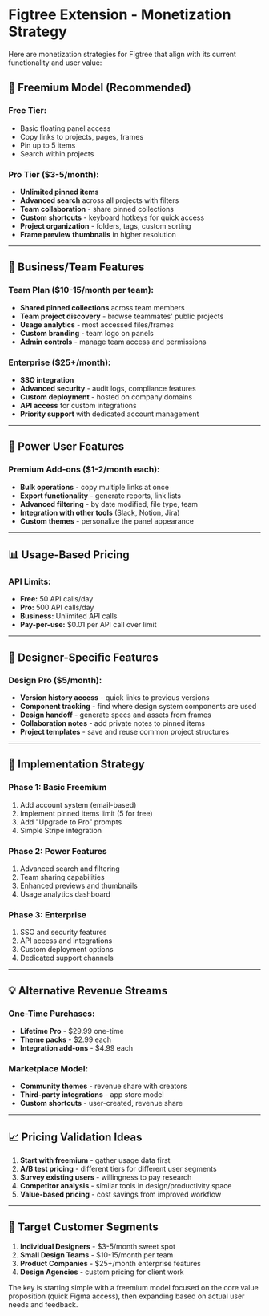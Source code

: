 # Figtree Extension - Monetization Strategy

Here are monetization strategies for Figtree that align with its current functionality and user value:

## 🎯 Freemium Model (Recommended)

### Free Tier:
- Basic floating panel access
- Copy links to projects, pages, frames
- Pin up to 5 items
- Search within projects

### Pro Tier ($3-5/month):
- **Unlimited pinned items**
- **Advanced search** across all projects with filters
- **Team collaboration** - share pinned collections
- **Custom shortcuts** - keyboard hotkeys for quick access
- **Project organization** - folders, tags, custom sorting
- **Frame preview thumbnails** in higher resolution

---

## 💼 Business/Team Features

### Team Plan ($10-15/month per team):
- **Shared pinned collections** across team members
- **Team project discovery** - browse teammates' public projects
- **Usage analytics** - most accessed files/frames
- **Custom branding** - team logo on panels
- **Admin controls** - manage team access and permissions

### Enterprise ($25+/month):
- **SSO integration** 
- **Advanced security** - audit logs, compliance features
- **Custom deployment** - hosted on company domains
- **API access** for custom integrations
- **Priority support** with dedicated account management

---

## 🔧 Power User Features

### Premium Add-ons ($1-2/month each):
- **Bulk operations** - copy multiple links at once
- **Export functionality** - generate reports, link lists
- **Advanced filtering** - by date modified, file type, team
- **Integration with other tools** (Slack, Notion, Jira)
- **Custom themes** - personalize the panel appearance

---

## 📊 Usage-Based Pricing

### API Limits:
- **Free:** 50 API calls/day
- **Pro:** 500 API calls/day  
- **Business:** Unlimited API calls
- **Pay-per-use:** $0.01 per API call over limit

---

## 🎨 Designer-Specific Features

### Design Pro ($5/month):
- **Version history access** - quick links to previous versions
- **Component tracking** - find where design system components are used
- **Design handoff** - generate specs and assets from frames
- **Collaboration notes** - add private notes to pinned items
- **Project templates** - save and reuse common project structures

---

## 🚀 Implementation Strategy

### Phase 1: Basic Freemium
1. Add account system (email-based)
2. Implement pinned items limit (5 for free)
3. Add "Upgrade to Pro" prompts
4. Simple Stripe integration

### Phase 2: Power Features
1. Advanced search and filtering
2. Team sharing capabilities
3. Enhanced previews and thumbnails
4. Usage analytics dashboard

### Phase 3: Enterprise
1. SSO and security features
2. API access and integrations
3. Custom deployment options
4. Dedicated support channels

---

## 💡 Alternative Revenue Streams

### One-Time Purchases:
- **Lifetime Pro** - $29.99 one-time
- **Theme packs** - $2.99 each
- **Integration add-ons** - $4.99 each

### Marketplace Model:
- **Community themes** - revenue share with creators
- **Third-party integrations** - app store model
- **Custom shortcuts** - user-created, revenue share

---

## 📈 Pricing Validation Ideas

1. **Start with freemium** - gather usage data first
2. **A/B test pricing** - different tiers for different user segments
3. **Survey existing users** - willingness to pay research
4. **Competitor analysis** - similar tools in design/productivity space
5. **Value-based pricing** - cost savings from improved workflow

---

## 🎯 Target Customer Segments

1. **Individual Designers** - $3-5/month sweet spot
2. **Small Design Teams** - $10-15/month per team
3. **Product Companies** - $25+/month enterprise features
4. **Design Agencies** - custom pricing for client work

The key is starting simple with a freemium model focused on the core value proposition (quick Figma access), then expanding based on actual user needs and feedback.